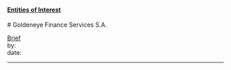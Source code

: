 #### [Entities of Interest](/list.html)
<link rel="stylesheet" type="text/css" href="../../assets/style.css">
# Goldeneye Finance Services S.A.

[comment]: <> (Add/Remove information below as you want)
[comment]: <> (Markdown cheatsheet: https://github.com/adam-p/markdown-here/wiki/Markdown-Cheatsheet)
[Brief](Brief.md)  
by:  
date:  

---
[comment]: <> (Add your content here)